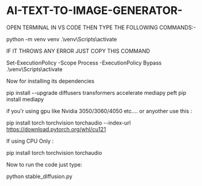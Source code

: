 # AI-TEXT-TO-IMAGE-GENERATOR-

OPEN TERMINAL IN VS CODE THEN TYPE THE FOLLOWING COMMANDS:-

python -m venv venv
.\venv\Scripts\activate

IF IT THROWS ANY ERROR JUST COPY THIS COMMAND 

Set-ExecutionPolicy -Scope Process -ExecutionPolicy Bypass
.\venv\Scripts\activate


Now for installing its dependencies 

pip install --upgrade diffusers transformers accelerate mediapy peft
pip install mediapy


if you'r using gpu like Nvidia 3050/3060/4050 etc.... or anyother use this :

pip install torch torchvision torchaudio --index-url https://download.pytorch.org/whl/cu121

If using CPU Only :

pip install torch torchvision torchaudio


Now to run the code just type:

python stable_diffusion.py




